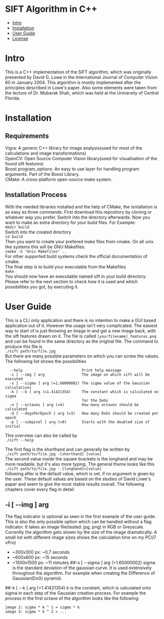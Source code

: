 # SIFT Algorithm in C++
- [Intro](#intro)
- [Installation](#installation)
- [User Guide](#user-guide)
- [License](#license)

# Intro
This is a C++ implementation of the SIFT algorithm, which was originally presented by David G. Lowe
in the International Journal of Computer Vision 60 in January 2004. This algorithm is mostly implemented
after the principles described in Lowe's paper. Also some elements were taken from the lecture of Dr.
Mubarak Shah, which was held at the University of Central Florida.

# Installation
## Requirements
Vigra: A generic C++ library for image analysis(used for most of the calculations and image transformations)  
OpenCV: Open Source Computer Vision library(used for visualisation of the found sift features)  
Boost program_options: An easy to use layer for handling program arguments. Part of the Boost Library.  
CMake: A cross-platform open-source make system.  

## Installation Process
With the needed libraries installed and the help of CMake, the isntallation is as easy as three commands.
First download this repository by cloning or whatever way you prefer. Switch into the directory afterwards.
Now you want to make an extra directory for your build files. For Example:  
`mkdir build`  
Switch into the created directory  
`cd build`  
Then you want to create your prefered make files from cmake. On all unix like systems this will be 
GNU Makefiles.  
`cmake -G "Unix Makefiles" ..`  
For other supported build systems check the official documentation of cmake.  
The final step is to build your executable from the Makefiles  
`make`  
You should now have an executable named sift in your build directory. Please refer to the next section
to check how it is used and which possibilities you got, by executing it.

# User Guide
This is a CLI only application and there is no intention to make a GUI based application out of it. However the usage isn't very complicated. The easiest way to start of is just throwing an image in and get a new image back, with the sift features drawn on it. The file is called
`[yourfilename]_features.png`  
and can be found in the same directory as the original file. The command to produce this file is  
`./sift path/to/file.jpg`  
But there are many possible parameters on which you can screw the values. The following list shows the possibilities
```Options:
  --help                           Print help message
  -i [ --img ] arg                 The image on which sift will be executed
  -s [ --sigma ] arg (=1.60000002) The sigma value of the Gaussian calculations
  -k [ --k ] arg (=1.41421354)     The constant which is calculated on sigma 
                                   for the DoGs
  -o [ --octaves ] arg (=4)        How many octaves should be calculated
  -d [ --dogsPerEpoch ] arg (=3)   How many DoGs should be created per epoch
  -p [ --subpixel ] arg (=0)       Starts with the doubled size of initial
  ```
  This overview can also be called by  
  `./sift --help`  
  
 The first flag is the shorthand and can generally be written by  
 `./sift path/to/file.jpg -[shorthand] [value]`  
 The second value inside the square brackets is the longhand and may be more readable, but it's also more typing.  The general theme looks like this  
 `./sift path/to/file.jpg --[longhand]=[value]`  
following after is the default value, which is set, if no argument is given by the user. These default values are based on the studies of David Lowe's paper and seem to give the most stable results overall.  The following chapters cover every flag in detail
## -i [ --img ] arg
The flag indicator is optional as seen in the first example of the user guide. This is also the only possible option which can be handled without a flag indicator. It takes an image file(tested: jpg, png) in RGB or Greyscale.  Currently the algorithm gets slower by the size of the image dramatically. A small list with different image sizes shows the calculation time on my PC(i7 vPro)
- ~300x300 px: ~0.7 seconds
- ~600x600 px: ~15 seconds
- ~1500x1500 px: ~11 minutes
##-s [ --sigma ] arg (=1.60000002)
sigma is the standard deviation of the gaussian curve. It is used extensively throughout the algorithm. For example when creating the Difference of Gaussian(DoG) pyramid. 

##-k [ --k ] arg (=1.41421354)
k is the constant, which is calculated onto sigma in each step of the Gaussian creation process. For example the process in the first octave of the algorithm looks like the following:  
```image 1: sigma 
image 2: sigma * k ^ 1 = sigma * k
image 3: sigma * k ^ 2 = ...
 ```
